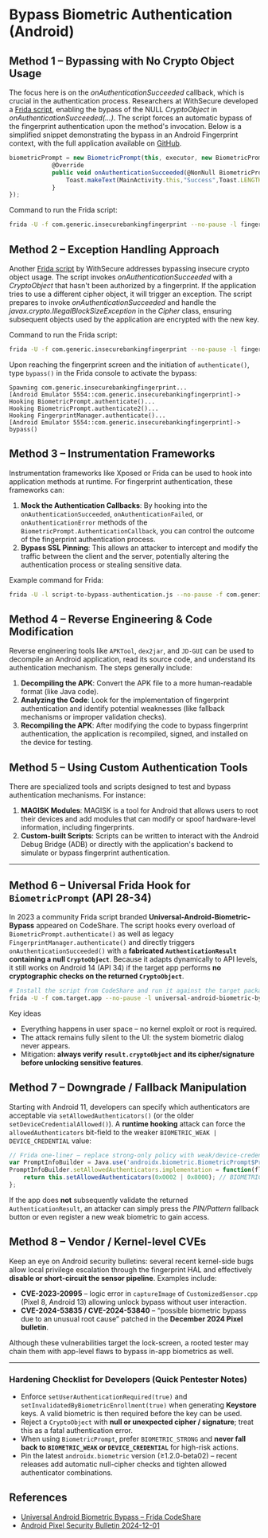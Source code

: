 # Bypass Biometric Authentication (Android)

## **Method 1 – Bypassing with No Crypto Object Usage**

The focus here is on the _onAuthenticationSucceeded_ callback, which is crucial in the authentication process. Researchers at WithSecure developed a [Frida script](https://github.com/WithSecureLABS/android-keystore-audit/blob/master/frida-scripts/fingerprint-bypass.js), enabling the bypass of the NULL _CryptoObject_ in _onAuthenticationSucceeded(...)_. The script forces an automatic bypass of the fingerprint authentication upon the method's invocation. Below is a simplified snippet demonstrating the bypass in an Android Fingerprint context, with the full application available on [GitHub](https://github.com/St3v3nsS/InsecureBanking).

```javascript
biometricPrompt = new BiometricPrompt(this, executor, new BiometricPrompt.AuthenticationCallback() {
            @Override
            public void onAuthenticationSucceeded(@NonNull BiometricPrompt.AuthenticationResult result) {
                Toast.makeText(MainActivity.this,"Success",Toast.LENGTH_LONG).show();
            }
});
```

Command to run the Frida script:

```bash
frida -U -f com.generic.insecurebankingfingerprint --no-pause -l fingerprint-bypass.js
```

## **Method 2 – Exception Handling Approach**

Another [Frida script](https://github.com/WithSecureLABS/android-keystore-audit/blob/master/frida-scripts/fingerprint-bypass-via-exception-handling.js) by WithSecure addresses bypassing insecure crypto object usage. The script invokes _onAuthenticationSucceeded_ with a _CryptoObject_ that hasn't been authorized by a fingerprint. If the application tries to use a different cipher object, it will trigger an exception. The script prepares to invoke _onAuthenticationSucceeded_ and handle the _javax.crypto.IllegalBlockSizeException_ in the _Cipher_ class, ensuring subsequent objects used by the application are encrypted with the new key.

Command to run the Frida script:

```bash
frida -U -f com.generic.insecurebankingfingerprint --no-pause -l fingerprint-bypass-via-exception-handling.js
```

Upon reaching the fingerprint screen and the initiation of `authenticate()`, type `bypass()` in the Frida console to activate the bypass:

```
Spawning com.generic.insecurebankingfingerprint...
[Android Emulator 5554::com.generic.insecurebankingfingerprint]-> Hooking BiometricPrompt.authenticate()...
Hooking BiometricPrompt.authenticate2()...
Hooking FingerprintManager.authenticate()...
[Android Emulator 5554::com.generic.insecurebankingfingerprint]-> bypass()
```

## **Method 3 – Instrumentation Frameworks**

Instrumentation frameworks like Xposed or Frida can be used to hook into application methods at runtime. For fingerprint authentication, these frameworks can:

1. **Mock the Authentication Callbacks**: By hooking into the `onAuthenticationSucceeded`, `onAuthenticationFailed`, or `onAuthenticationError` methods of the `BiometricPrompt.AuthenticationCallback`, you can control the outcome of the fingerprint authentication process.
2. **Bypass SSL Pinning**: This allows an attacker to intercept and modify the traffic between the client and the server, potentially altering the authentication process or stealing sensitive data.

Example command for Frida:

```bash
frida -U -l script-to-bypass-authentication.js --no-pause -f com.generic.in
```

## **Method 4 – Reverse Engineering & Code Modification**

Reverse engineering tools like `APKTool`, `dex2jar`, and `JD-GUI` can be used to decompile an Android application, read its source code, and understand its authentication mechanism. The steps generally include:

1. **Decompiling the APK**: Convert the APK file to a more human-readable format (like Java code).
2. **Analyzing the Code**: Look for the implementation of fingerprint authentication and identify potential weaknesses (like fallback mechanisms or improper validation checks).
3. **Recompiling the APK**: After modifying the code to bypass fingerprint authentication, the application is recompiled, signed, and installed on the device for testing.

## **Method 5 – Using Custom Authentication Tools**

There are specialized tools and scripts designed to test and bypass authentication mechanisms. For instance:

1. **MAGISK Modules**: MAGISK is a tool for Android that allows users to root their devices and add modules that can modify or spoof hardware-level information, including fingerprints.
2. **Custom-built Scripts**: Scripts can be written to interact with the Android Debug Bridge (ADB) or directly with the application's backend to simulate or bypass fingerprint authentication.

---

## **Method 6 – Universal Frida Hook for `BiometricPrompt` (API 28-34)**

In 2023 a community Frida script branded **Universal-Android-Biometric-Bypass** appeared on CodeShare. The script hooks every overload of `BiometricPrompt.authenticate()` as well as legacy `FingerprintManager.authenticate()` and directly triggers `onAuthenticationSucceeded()` with a **fabricated `AuthenticationResult` containing a null `CryptoObject`**. Because it adapts dynamically to API levels, it still works on Android 14 (API 34) if the target app performs **no cryptographic checks on the returned `CryptoObject`**.

```bash
# Install the script from CodeShare and run it against the target package
frida -U -f com.target.app --no-pause -l universal-android-biometric-bypass.js
```

Key ideas
* Everything happens in user space – no kernel exploit or root is required.
* The attack remains fully silent to the UI: the system biometric dialog never appears.
* Mitigation: **always verify `result.cryptoObject` and its cipher/signature before unlocking sensitive features**.

## **Method 7 – Downgrade / Fallback Manipulation**

Starting with Android 11, developers can specify which authenticators are acceptable via `setAllowedAuthenticators()` (or the older `setDeviceCredentialAllowed()`). A **runtime hooking** attack can force the `allowedAuthenticators` bit-field to the weaker
`BIOMETRIC_WEAK | DEVICE_CREDENTIAL` value:

```javascript
// Frida one-liner – replace strong-only policy with weak/device-credential
var PromptInfoBuilder = Java.use('androidx.biometric.BiometricPrompt$PromptInfo$Builder');
PromptInfoBuilder.setAllowedAuthenticators.implementation = function(flags){
    return this.setAllowedAuthenticators(0x0002 | 0x8000); // BIOMETRIC_WEAK | DEVICE_CREDENTIAL
};
```

If the app does **not** subsequently validate the returned `AuthenticationResult`, an attacker can simply press the _PIN/Pattern_ fallback button or even register a new weak biometric to gain access.

## **Method 8 – Vendor / Kernel-level CVEs**

Keep an eye on Android security bulletins: several recent kernel-side bugs allow local privilege escalation through the fingerprint HAL and effectively **disable or short-circuit the sensor pipeline**. Examples include:

* **CVE-2023-20995** – logic error in `captureImage` of `CustomizedSensor.cpp` (Pixel 8, Android 13) allowing unlock bypass without user interaction.
* **CVE-2024-53835 / CVE-2024-53840** – “possible biometric bypass due to an unusual root cause” patched in the **December 2024 Pixel bulletin**.

Although these vulnerabilities target the lock-screen, a rooted tester may chain them with app-level flaws to bypass in-app biometrics as well.

---

### Hardening Checklist for Developers (Quick Pentester Notes)

* Enforce `setUserAuthenticationRequired(true)` and `setInvalidatedByBiometricEnrollment(true)` when generating **Keystore** keys. A valid biometric is then required before the key can be used.
* Reject a `CryptoObject` with **null or unexpected cipher / signature**; treat this as a fatal authentication error.
* When using `BiometricPrompt`, prefer `BIOMETRIC_STRONG` and **never fall back to `BIOMETRIC_WEAK` or `DEVICE_CREDENTIAL`** for high-risk actions.
* Pin the latest `androidx.biometric` version (≥1.2.0-beta02) – recent releases add automatic null-cipher checks and tighten allowed authenticator combinations.

## References

- [Universal Android Biometric Bypass – Frida CodeShare](https://codeshare.frida.re/@ax/universal-android-biometric-bypass/)
- [Android Pixel Security Bulletin 2024-12-01](https://source.android.com/security/bulletin/pixel/2024-12-01)

